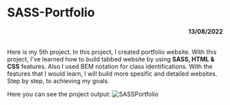 # SASS-Portfolio

<div align="right"><b>13/08/2022</b></div><br>

Here is my 5th project. In this project, I created portfolio website. With this project, I've learned how to build tabbed website by using **SASS, HTML & CSS** features.  Also I used BEM notation for class identifications. 
With the features that I would learn, I will build more spesific and detailed websites. Step by step, to achieving my goals.

Here you can see the project output:
![SASSPortfolio](/SASS-Portfolio/img/SASS-project.gif)